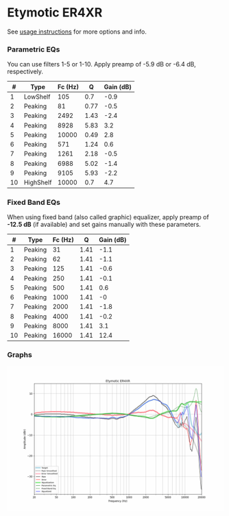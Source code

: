 # Etymotic ER4XR
See [usage instructions](https://github.com/jaakkopasanen/AutoEq#usage) for more options and info.

### Parametric EQs
You can use filters 1-5 or 1-10. Apply preamp of -5.9 dB or -6.4 dB, respectively.

|   # | Type      |   Fc (Hz) |    Q |   Gain (dB) |
|-----|-----------|-----------|------|-------------|
|   1 | LowShelf  |       105 | 0.7  |        -0.9 |
|   2 | Peaking   |        81 | 0.77 |        -0.5 |
|   3 | Peaking   |      2492 | 1.43 |        -2.4 |
|   4 | Peaking   |      8928 | 5.83 |         3.2 |
|   5 | Peaking   |     10000 | 0.49 |         2.8 |
|   6 | Peaking   |       571 | 1.24 |         0.6 |
|   7 | Peaking   |      1261 | 2.18 |        -0.5 |
|   8 | Peaking   |      6988 | 5.02 |        -1.4 |
|   9 | Peaking   |      9105 | 5.93 |        -2.2 |
|  10 | HighShelf |     10000 | 0.7  |         4.7 |

### Fixed Band EQs
When using fixed band (also called graphic) equalizer, apply preamp of **-12.5 dB** (if available) and set gains manually with these parameters.

|   # | Type    |   Fc (Hz) |    Q |   Gain (dB) |
|-----|---------|-----------|------|-------------|
|   1 | Peaking |        31 | 1.41 |        -1.1 |
|   2 | Peaking |        62 | 1.41 |        -1.1 |
|   3 | Peaking |       125 | 1.41 |        -0.6 |
|   4 | Peaking |       250 | 1.41 |        -0.1 |
|   5 | Peaking |       500 | 1.41 |         0.6 |
|   6 | Peaking |      1000 | 1.41 |        -0   |
|   7 | Peaking |      2000 | 1.41 |        -1.8 |
|   8 | Peaking |      4000 | 1.41 |        -0.2 |
|   9 | Peaking |      8000 | 1.41 |         3.1 |
|  10 | Peaking |     16000 | 1.41 |        12.4 |

### Graphs
![](./Etymotic%20ER4XR.png)
